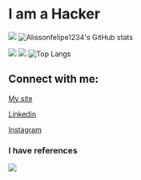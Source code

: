 # I am a Hacker
<p align="center">


  
<img src="https://upload.wikimedia.org/wikipedia/commons/2/21/Transparent_bar.gif"/>  ![Alissonfelipe1234's GitHub stats](https://github-readme-stats.vercel.app/api?username=Alissonfelipe1234&count_private=true&show_icons=true&hide=contribs,issues&theme=algolia)
 
 
 <img src="https://media.giphy.com/media/3oKIPnAiaMCws8nOsE/giphy-downsized.gif"/> <img src="https://upload.wikimedia.org/wikipedia/commons/4/48/BLANK_ICON.png"/> ![Top Langs](https://github-readme-stats.vercel.app/api/top-langs/?username=Alissonfelipe1234&theme=algolia)
</p>




## Connect with me:


<a href='https://alissonfelipe1234.github.io/' target='_blank'>My site</a>

<a href='https://www.linkedin.com/in/alissonfelipe/' target='_blank'>Linkedin</a>

<a href='https://www.instagram.com/felipe.martim/' target='_blank'>Instagram</a>

 ### I have references
 <img src="https://media.giphy.com/media/c4u2gld3Or69i/giphy.gif"/>  

